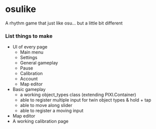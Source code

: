 # osulike
A rhythm game that just like osu... but a little bit different

### List things to make
- UI of every page
	- Main menu
	- Settings
	- General gameplay
	- Pause
	- Calibration
	- Account
	- Map editor
- Basic gameplay
	- a working object_types class (extending PIXI.Container)
	- able to register multiple input for twin object types & hold + tap
	- able to move along slider
	- able to register a moving input
- Map editor
- A working calibration page
